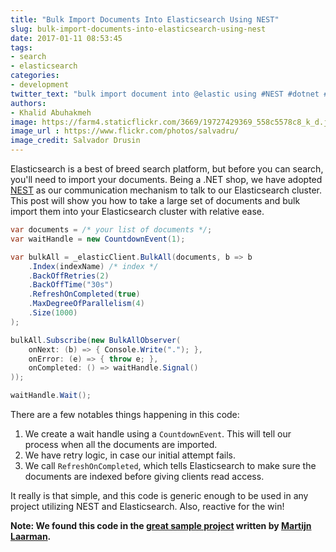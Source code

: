 ```yaml
---
title: "Bulk Import Documents Into Elasticsearch Using NEST"
slug: bulk-import-documents-into-elasticsearch-using-nest
date: 2017-01-11 08:53:45
tags: 
- search
- elasticsearch
categories: 
- development
twitter_text: "bulk import document into @elastic using #NEST #dotnet #search"
authors: 
- Khalid Abuhakmeh
image: https://farm4.staticflickr.com/3669/19727429369_558c5578c8_k_d.jpg
image_url : https://www.flickr.com/photos/salvadru/
image_credit: Salvador Drusin
---
```


Elasticsearch is a best of breed search platform, but before you can search, you'll need to import your documents. Being a .NET shop, we have adopted [NEST][nest] as our communication mechanism to talk to our Elasticsearch cluster. This post will show you how to take a large set of documents and bulk import them into your Elasticsearch cluster with relative ease.

```csharp
var documents = /* your list of documents */;
var waitHandle = new CountdownEvent(1);

var bulkAll = _elasticClient.BulkAll(documents, b => b
    .Index(indexName) /* index */
    .BackOffRetries(2)
    .BackOffTime("30s")
    .RefreshOnCompleted(true)
    .MaxDegreeOfParallelism(4)
    .Size(1000)
);

bulkAll.Subscribe(new BulkAllObserver(
    onNext: (b) => { Console.Write("."); },
    onError: (e) => { throw e; },
    onCompleted: () => waitHandle.Signal()
));

waitHandle.Wait();
```

There are a few notables things happening in this code:

1. We create a wait handle using a `CountdownEvent`. This will tell our process when all the documents are imported.
2. We have retry logic, in case our initial attempt fails.
3. We call `RefreshOnCompleted`, which tells Elasticsearch to make sure the documents are indexed before giving clients read access.

It really is that simple, and this code is generic enough to be used in any project utilizing NEST and Elasticsearch. Also, reactive for the win!

**Note: We found this code in the [great sample project][sample] written by [Martijn Laarman][mpdreamz].**

[nest]: https://github.com/elastic/elasticsearch-net
[sample]: https://github.com/elastic/elasticsearch-net-example/tree/5.x-codecomplete
[mpdreamz]: https://t.co/hVwjKdHFjC